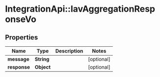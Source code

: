 # IntegrationApi::IavAggregationResponseVo

## Properties
Name | Type | Description | Notes
------------ | ------------- | ------------- | -------------
**message** | **String** |  | [optional] 
**response** | **Object** |  | [optional] 


